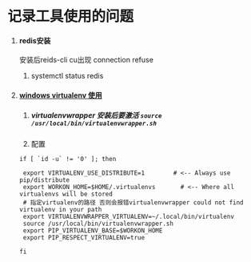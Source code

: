 # 记录工具使用的问题
1. #### redis安装
	 安装后reids-cli cu出现 connection refuse
	 1. systemctl status redis 
   
2. #### [windows virtualenv 使用](https://www.cnblogs.com/cwp-bg/p/python.html)
   1. #####  virtualenvwrapper 安装后要激活 `source /usr/local/bin/virtualenvwrapper.sh`
   2. 配置
   ```
   if [ `id -u` != '0' ]; then

   	export VIRTUALENV_USE_DISTRIBUTE=1        # <-- Always use pip/distribute
   	export WORKON_HOME=$HOME/.virtualenvs       # <-- Where all virtualenvs will be stored
	# 指定virtualenv的路径 否则会报错virtualenvwrapper could not find virtualenv in your path
	export VIRTUALENVWRAPPER_VIRTUALENV=~/.local/bin/virtualenv
   	source /usr/local/bin/virtualenvwrapper.sh
   	export PIP_VIRTUALENV_BASE=$WORKON_HOME
   	export PIP_RESPECT_VIRTUALENV=true

   fi
   ```
